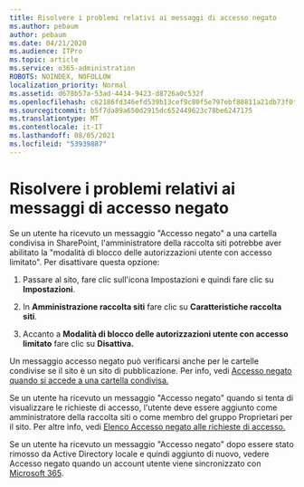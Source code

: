 ```yaml
---
title: Risolvere i problemi relativi ai messaggi di accesso negato
ms.author: pebaum
author: pebaum
ms.date: 04/21/2020
ms.audience: ITPro
ms.topic: article
ms.service: o365-administration
ROBOTS: NOINDEX, NOFOLLOW
localization_priority: Normal
ms.assetid: d678b57a-53ad-4414-9423-d8726a0c532f
ms.openlocfilehash: c62186fd346efd539b13cef9c80f5e797ebf80811a21db73f0f07fd86c080d55
ms.sourcegitcommit: b5f7da89a650d2915dc652449623c78be6247175
ms.translationtype: MT
ms.contentlocale: it-IT
ms.lasthandoff: 08/05/2021
ms.locfileid: "53939887"
---
```

# <a name="troubleshoot-access-denied-messages"></a>Risolvere i problemi relativi ai messaggi di accesso negato

Se un utente ha ricevuto un messaggio "Accesso negato" a una cartella condivisa in SharePoint, l'amministratore della raccolta siti potrebbe aver abilitato la "modalità di blocco delle autorizzazioni utente con accesso limitato". Per disattivare questa opzione: 
  
1. Passare al sito, fare clic sull'icona Impostazioni e quindi fare clic su **Impostazioni**.
    
2. In **Amministrazione raccolta siti** fare clic su **Caratteristiche raccolta siti**.
    
3. Accanto a **Modalità di blocco delle autorizzazioni utente con accesso limitato** fare clic su **Disattiva.**
    
Un messaggio accesso negato può verificarsi anche per le cartelle condivise se il sito è un sito di pubblicazione. Per info, vedi [Accesso negato quando si accede a una cartella condivisa.](https://answers.microsoft.com/windows/forum/windows_7-files/access-denied-to-share-folder/79fae49d-cddf-4845-8ac8-c141884d85fb)
  
Se un utente ha ricevuto un messaggio "Accesso negato" quando si tenta di visualizzare le richieste di accesso, l'utente deve essere aggiunto come amministratore della raccolta siti o come membro del gruppo Proprietari per il sito. Per altre info, vedi [Elenco Accesso negato alle richieste di accesso.](https://go.microsoft.com/fwlink/?linkid=2004220)
  
Se un utente ha ricevuto un messaggio "Accesso negato" dopo essere stato rimosso da Active Directory locale e quindi aggiunto di nuovo, vedere Accesso negato quando un account utente viene sincronizzato con [Microsoft 365](https://go.microsoft.com/fwlink/?linkid=2004318).
  

